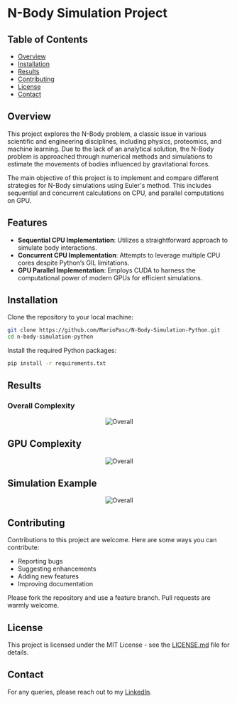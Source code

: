 # N-Body Simulation Project

## Table of Contents

- [Overview](#overview)
- [Installation](#installation)
- [Results](#results)
- [Contributing](#contributing)
- [License](#license)
- [Contact](#contact)


## Overview
This project explores the N-Body problem, a classic issue in various scientific and engineering disciplines, including physics, proteomics, and machine learning. Due to the lack of an analytical solution, the N-Body problem is approached through numerical methods and simulations to estimate the movements of bodies influenced by gravitational forces.

The main objective of this project is to implement and compare different strategies for N-Body simulations using Euler's method. This includes sequential and concurrent calculations on CPU, and parallel computations on GPU.

## Features
- **Sequential CPU Implementation**: Utilizes a straightforward approach to simulate body interactions.
- **Concurrent CPU Implementation**: Attempts to leverage multiple CPU cores despite Python’s GIL limitations.
- **GPU Parallel Implementation**: Employs CUDA to harness the computational power of modern GPUs for efficient simulations.

## Installation

Clone the repository to your local machine:
```bash
git clone https://github.com/MarioPasc/N-Body-Simulation-Python.git
cd n-body-simulation-python
```

Install the required Python packages:
```bash
pip install -r requirements.txt
```

## Results

### Overall Complexity

<p align="center">
  <img src="https://github.com/MarioPasc/N-Body-Simulation-Python/assets/120520768/cecc775b-60b3-4daf-a582-76d979bbb890" alt="Overall"/>
</p>

## GPU Complexity
<p align="center">
  <img src="https://github.com/MarioPasc/N-Body-Simulation-Python/assets/120520768/428721b7-01e6-4734-903e-22886cd9317d" alt="Overall"/>
</p>

## Simulation Example
<p align="center">
  <img src="https://github.com/MarioPasc/N-Body-Simulation-Python/assets/120520768/bd184abf-b7a5-41c7-a7d5-84fe4dcbc25b" alt="Overall"/>
</p>

## Contributing
Contributions to this project are welcome. Here are some ways you can contribute:
- Reporting bugs
- Suggesting enhancements
- Adding new features
- Improving documentation

Please fork the repository and use a feature branch. Pull requests are warmly welcome.

## License
This project is licensed under the MIT License - see the [LICENSE.md](LICENSE) file for details.

## Contact
For any queries, please reach out to my [LinkedIn](https://www.linkedin.com/in/mario-pascual-gonzalez). 


